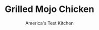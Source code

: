 ---
layout: ../../layouts/MarkdownPostLayout.astro
title: Grilled Mojo Chicken
author: America's Test Kitchen
pubDate: 2023-03-15
description: "Tart and garlicky mojo is a cornerstone of Cuban American cookery. But whats the best way to infuse grilled chicken with its bright flavor?"
image_url: https://res.cloudinary.com/hksqkdlah/image/upload/ar_1:1,c_fill,dpr_2.0,f_auto,fl_lossy.progressive.strip_profile,g_faces:auto,q_auto:low,w_344/41108-sfs-grilled-mojo-chicken-reshoot-14
tags: ["Main Courses","Chicken","Grilling & Barbecue"]
calories: 3440
protein: 34
carbohydrates: 5
fats: 
fiber: 1
ingredients: ["1/3 cup, extra-virgin olive oil","6 , garlic cloves, minced","1/3 cup, pineapple juice","1 tablespoon, yellow mustard","2 teaspoons, grated orange zest plus ⅓ cup juice","2 teaspoons, lime zest plus ⅓ cup juice (3 limes)","1 1/4 teaspoons, ground cumin","3/4 teaspoon, dried oregano",", Salt and pepper","2 tablespoons, coarsely chopped fresh cilantro","1 tablespoon minced, jalapeno chile","6 (10-ounce), chicken leg quarters, trimmed"]
serves: 6
time: "1¾ hours, plus 1 hour marinating"
instructions: ["Heat oil and garlic in small saucepan over low heat, stirring often, until tiny bubbles appear and garlic is fragrant and straw-colored, 3 to 5 minutes. Let cool for at least 5 minutes.","Whisk pineapple juice, mustard, orange zest and juice, lime zest and juice, cumin, oregano, and ¾ teaspoon pepper together in medium bowl. Slowly whisk in cooled garlic oil until emulsified.","Transfer half of mojo mixture to small bowl and stir in cilantro, jalapeno, 1 teaspoon salt, and ¼ teaspoon pepper; set aside mojo sauce.","Whisk 1 tablespoon salt into remaining mojo mixture until dissolved. Transfer mojo marinade to 1-gallon zipper-lock bag.","Place chicken, skin side up, on cutting board and pat dry with paper towels. Leaving drumsticks and thighs attached, make 4 parallel diagonal slashes in each piece of chicken: 1 across drumstick, 1 across leg-thigh joint, and 2 across thigh (slashes should reach bone). Flip chicken and make 1 more diagonal slash across back of each drumstick. Transfer chicken to bag with mojo marinade. Seal bag, turn to coat chicken, and refrigerate for at least 1 hour or up to 24 hours.","FOR A CHARCOAL GRILL: Open bottom vent completely. Light large chimney starter filled with charcoal briquettes (6 quarts). When top coals are partially covered with ash, pour two-thirds evenly over half of grill, then pour remaining coals over other half of grill. Set cooking grate in place, cover, and open lid vent completely. Heat grill until hot, about 5 minutes.","FOR A GAS GRILL: Turn all burners to high, cover, and heat grill until hot, about 15 minutes. Turn primary burner to medium and turn other burner(s) to low. (Adjust primary burner as needed to maintain grill temperature between 400 and 425 degrees.)","Clean and oil cooking grate. Divide reserved mojo sauce equally between 2 bowls. Remove chicken from zipper-lock bag and place on cooler side of grill, skin side up; discard marinade. Cover and cook until underside of chicken is lightly browned, about 15 minutes. Using first bowl of mojo, baste chicken, then flip chicken and baste second side (use all of first bowl). Cover and continue to cook until leg-thigh joint registers 165 degrees, about 15 minutes longer.","Slide chicken to hotter side of grill, keeping skin side down, and cook (covered if using gas) until skin is well browned, 3 to 5 minutes. Flip chicken and continue to cook until leg-thigh joint registers 175 degrees, about 3 minutes longer. Transfer chicken to platter and spoon remaining mojo sauce from second bowl over top. Tent with aluminum foil and let rest for 5 minutes. Serve."]
nutrition: ["495 mg Potassium","335 mg Phosphorus","48 mg Calcium","2 mg Iron","48 mg Magnesium","756 mg Sodium","3 mg Zinc","45 g Fat","9 mg Niacin (B3)","22 g Monounsaturated","8 g Polyunsaturated","12 mg Vitamin C","192 mg Cholesterol","10 g Saturated","1 g Fiber","13 µg Folate (food)","1 g Sugars","15 µg Vitamin K","162 g Water","5 g Carbs","13 µg Folate equivalent (total)","34 g Protein","2 mg Vitamin E","1 µg Vitamin B12","61 µg Vitamin A","573 kcal Energy","3440 calories"]
notes: "Canned and bottled pineapple juices are both great in this recipe, but when it comes to the citrus, we highly recommend using freshly squeezed juice."
---